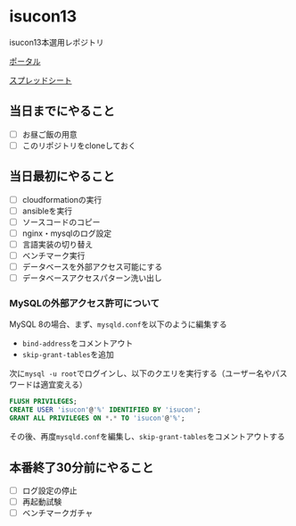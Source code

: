# isucon13
isucon13本選用レポジトリ

[ポータル](https://portal.isucon.net/dashboard/)

[スプレッドシート](https://docs.google.com/spreadsheets/d/12kknFZRLcVEQFisFzYmrZGlpUiF2w-PPw9GSFlaJcbw/edit#gid=0)

## 当日までにやること
- [ ] お昼ご飯の用意
- [ ] このリポジトリをcloneしておく

## 当日最初にやること
- [ ] cloudformationの実行
- [ ] ansibleを実行
- [ ] ソースコードのコピー
- [ ] nginx・mysqlのログ設定
- [ ] 言語実装の切り替え
- [ ] ベンチマーク実行
- [ ] データベースを外部アクセス可能にする
- [ ] データベースアクセスパターン洗い出し

### MySQLの外部アクセス許可について
MySQL 8の場合、まず、`mysqld.conf`を以下のように編集する
- `bind-address`をコメントアウト
- `skip-grant-tables`を追加

次に`mysql -u root`でログインし、以下のクエリを実行する（ユーザー名やパスワードは適宜変える）
```sql
FLUSH PRIVILEGES;
CREATE USER 'isucon'@'%' IDENTIFIED BY 'isucon';
GRANT ALL PRIVILEGES ON *.* TO 'isucon'@'%';
```

その後、再度`mysqld.conf`を編集し、`skip-grant-tables`をコメントアウトする

## 本番終了30分前にやること
- [ ] ログ設定の停止
- [ ] 再起動試験
- [ ] ベンチマークガチャ